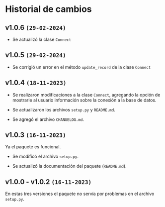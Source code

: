 # Historial de cambios

## v1.0.6 `(29-02-2024)`

- Se actualizó la clase `Connect`

## v1.0.5 `(29-02-2024)`

- Se corrigió un error en el método `update_record` de la clase `Connect`

## v1.0.4 `(18-11-2023)`

- Se realizaron modificaciones a la clase `Connect`, agregando la opción de mostrarle al usuario información sobre la conexión a la base de datos.

- Se actualizaron los archivos `setup.py` y `README.md`.

- Se agregó el archivo `CHANGELOG.md`.

## v1.0.3 `(16-11-2023)`

Ya el paquete es funcional.

- Se modificó el archivo `setup.py`.

- Se actualizó la documentación del paquete (`README.md`).

## v1.0.0 - v1.0.2 `(16-11-2023)`

En estas tres versiones el paquete no servía por problemas en el archivo `setup.py`.
